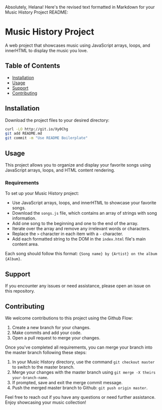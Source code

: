 Absolutely, Helana! Here's the revised text formatted in Markdown for your Music History Project README:

# Music History Project

A web project that showcases music using JavaScript arrays, loops, and innerHTML to display the music you love.

## Table of Contents

- [Installation](#installation)
- [Usage](#usage)
- [Support](#support)
- [Contributing](#contributing)

## Installation

Download the project files to your desired directory:

```sh
curl -LO http://git.io/Xy0Chg
git add README.md
git commit -m "Use README Boilerplate"
```

## Usage

This project allows you to organize and display your favorite songs using JavaScript arrays, loops, and HTML content rendering.

### Requirements

To set up your Music History project:

- Use JavaScript arrays, loops, and innerHTML to showcase your favorite songs.
- Download the `songs.js` file, which contains an array of strings with song information.
- Add one song to the beginning and one to the end of the array.
- Iterate over the array and remove any irrelevant words or characters.
- Replace the `>` character in each item with a `-` character.
- Add each formatted string to the DOM in the `index.html` file's main content area.

Each song should follow this format: `{Song name} by {Artist} on the album {Album}`.

## Support

If you encounter any issues or need assistance, please open an issue on this repository.

## Contributing

We welcome contributions to this project using the Github Flow:

1. Create a new branch for your changes.
2. Make commits and add your code.
3. Open a pull request to merge your changes.

Once you've completed all requirements, you can merge your branch into the master branch following these steps:

1. In your Music History directory, use the command `git checkout master` to switch to the master branch.
2. Merge your changes with the master branch using `git merge -X theirs your-branch-name`.
3. If prompted, save and exit the merge commit message.
4. Push the merged master branch to Github: `git push origin master`.

Feel free to reach out if you have any questions or need further assistance. Enjoy showcasing your music collection!
